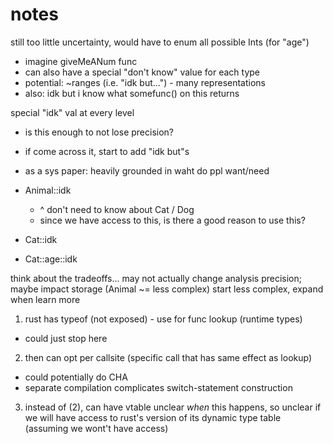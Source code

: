 # notes

still too little uncertainty, would have to enum all possible Ints (for "age")
- imagine giveMeANum func
- can also have a special "don't know" value for each type
- potential: ~ranges (i.e. "idk but...") - many representations
- also: idk but i know what somefunc() on this returns


special "idk" val at every level
- is this enough to not lose precision?
- if come across it, start to add "idk but"s
- as a sys paper: heavily grounded in waht do ppl want/need


- Animal::idk
  - ^ don't need to know about Cat / Dog
  - since we have access to this, is there a good reason to use this?
- Cat::idk
- Cat::age::idk


think about the tradeoffs... may not actually change analysis precision; maybe 
impact storage (Animal ~= less complex) start less complex, expand when learn more


1. rust has typeof (not exposed) - use for func lookup (runtime
   types)
- could just stop here
2. then can opt per callsite (specific call that has same effect as
lookup)
- could potentially do CHA
- separate compilation complicates switch-statement construction
3. instead of (2), can have vtable
unclear _when_ this happens, so unclear if we will have access to
rust's version of its dynamic type table (assuming we wont't have
access)

